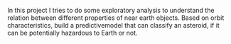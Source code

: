 In this project I tries to do some exploratory analysis to understand the relation between different properties of near earth objects. 
Based on orbit characteristics, build a predictivemodel that can classify an asteroid, if it can be potentially hazardous to Earth or not.
